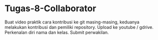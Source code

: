 # Tugas-8-Collaborator
Buat video praktik cara kontribusi ke git masing-masing, keduanya melakukan kontribusi dan pemiliki repository. Upload ke youtube / gdrive. Perkenalan diri nama dan kelas. Submit perwakilan.
